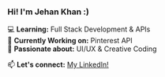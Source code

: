 ### Hi! I'm Jehan Khan :)
💻 **Learning:** Full Stack Development & APIs  
🚀 **Currently Working on:** Pinterest API  
🎨 **Passionate about:** UI/UX & Creative Coding  

📫 **Let's connect:** [My LinkedIn!](https://www.linkedin.com/in/jehan-khan-06b641209)

